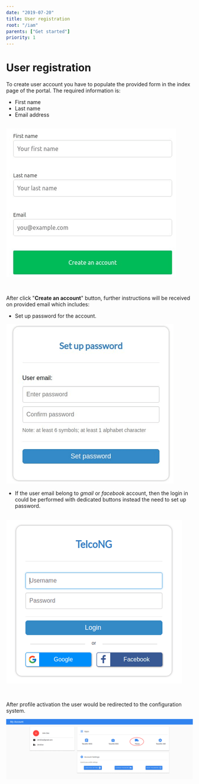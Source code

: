 ```yaml
---
date: "2019-07-20"
title: User registration
root: "/iam"
parents: ["Get started"]
priority: 1
---
```


# User registration 

To create user account you have to populate the provided form in the index page of the portal.
The required information is: 
 - First name 
 - Last name
 - Email address  

![Registration Form](registration-form-en.png)
<br><br>
---

After click "**Create an account**" button, further instructions will be received on provided email which includes: 

- Set up password for the account. 
 
![Registration Form](setup-password.png)
 
- If the user email belong to *gmail* or *facebook* account, then the login in could be performed with dedicated buttons instead the need to set up password. 
  
![Registration Form](login.png)
<br><br>
---

After profile activation the user would be redirected to the configuration system.

![Registration Form](accounts-en.png)
